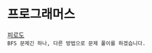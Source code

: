 
# 프로그래머스 
[피로도](https://school.programmers.co.kr/learn/courses/30/lessons/87946)  
`BFS 문제긴 하나, 다른 방법으로 문제 풀이를 하겠습니다.`